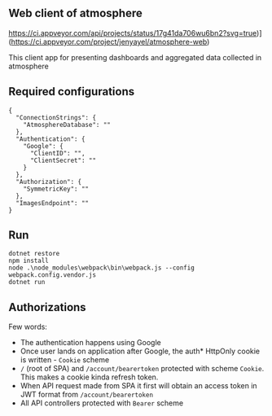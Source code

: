 
## Web client of atmosphere

https://ci.appveyor.com/api/projects/status/17g41da706wu6bn2?svg=true)](https://ci.appveyor.com/project/jenyayel/atmosphere-web)

This client app for presenting dashboards and aggregated data collected in atmosphere

## Required configurations

```
{
  "ConnectionStrings": {
    "AtmosphereDatabase": ""
  },
  "Authentication": {
    "Google": {
      "ClientID": "",
      "ClientSecret": ""
    }
  },
  "Authorization": {
    "SymmetricKey": ""
  },
  "ImagesEndpoint": ""
}
```

## Run

```
dotnet restore
npm install
node .\node_modules\webpack\bin\webpack.js --config webpack.config.vendor.js
dotnet run
```

## Authorizations 

Few words:
* The authentication happens using Google
* Once user lands on application after Google, the auth* HttpOnly cookie is written - `Cookie` scheme
* `/` (root of SPA) and `/account/bearertoken` protected with scheme `Cookie`. This makes a cookie kinda refresh token.
* When API request made from SPA it first will obtain an access token in JWT format from `/account/bearertoken`
* All API controllers protected with `Bearer` scheme
